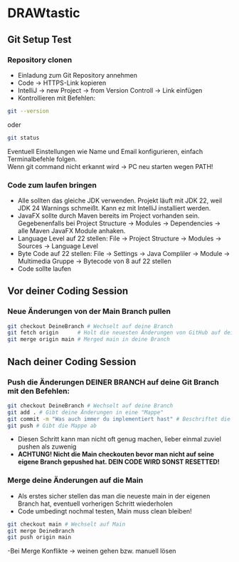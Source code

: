 # DRAWtastic
## Git Setup Test

### Repository clonen
- Einladung zum Git Repository annehmen
- Code -> HTTPS-Link kopieren
- IntelliJ -> new Project -> from Version Controll -> Link einfügen
- Kontrollieren mit Befehlen:
```bash
git --version
```
oder
```bash
git status
```
Eventuell Einstellungen wie Name und Email konfigurieren, einfach Terminalbefehle folgen.  
Wenn git command nicht erkannt wird -> PC neu starten wegen PATH!

### Code zum laufen bringen
- Alle sollten das gleiche JDK verwenden. Projekt läuft mit JDK 22, weil JDK 24 Warnings schmeißt. Kann ez mit IntelliJ installiert werden.
- JavaFX sollte durch Maven bereits im Project vorhanden sein. Gegebenenfalls bei Project Structure -> Modules -> Dependencies -> alle Maven JavaFX Module anhaken.
- Language Level auf 22 stellen: File -> Project Structure -> Modules -> Sources -> Language Level
- Byte Code auf 22 stellen: File -> Settings -> Java Compliler -> Module -> Multimedia Gruppe -> Bytecode von 8 auf 22 stellen
- Code sollte laufen
  
## Vor deiner Coding Session
### Neue Änderungen von der Main Branch pullen
```bash
git checkout DeineBranch # Wechselt auf deine Branch
git fetch origin      # Holt die neuesten Änderungen von GitHub auf deine lokale main
git merge origin main # Merged main in deine Branch
```  

## Nach deiner Coding Session
### Push die Änderungen DEINER BRANCH auf deine Git Branch mit den Befehlen:
```bash
git checkout DeineBranch # Wechselt auf deine Branch
git add . # Gibt deine Änderungen in eine "Mappe"
git commit -m "Was auch immer du implementiert hast" # Beschriftet die Mappe
git push # Gibt die Mappe ab
```
- Diesen Schritt kann man nicht oft genug machen, lieber einmal zuviel pushen als zuwenig
- **ACHTUNG! Nicht die Main checkouten bevor man nicht auf seine eigene Branch gepushed hat. DEIN CODE WIRD SONST RESETTED!**
  
### Merge deine Änderungen auf die Main 
- Als erstes sicher stellen das man die neueste main in der eigenen Branch hat, eventuell vorherigen Schritt wiederholen  
- Code umbedingt nochmal testen, Main muss clean bleiben!
```bash
git checkout main # Wechselt auf Main
git merge DeineBranch
git push origin main
```
-Bei Merge Konflikte -> weinen gehen bzw. manuell lösen
